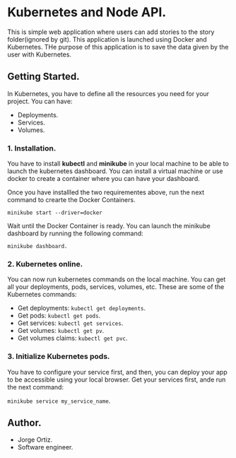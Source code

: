 # Kubernetes and Node API.

This is simple web application where users can add stories to the story folder(ignored by git).
This application is launched using Docker and Kubernetes.
THe purpose of this application is to save the data given by the user with Kubernetes.

## Getting Started.

In Kubernetes, you have to define all the resources you need for your project.
You can have:
  - Deployments.
  - Services.
  - Volumes.

### 1. Installation.

You have to install **kubectl** and **minikube** in your local machine to be able to launch the kubernetes dashboard. You can install a virtual machine or use docker to create a container where you can have your dashboard.

Once you have installled the two requirementes above, run the next command to crearte the Docker Containers.

```
minikube start --driver=docker
```

Wait until the Docker Container is ready. You can launch the minikube dashboard by running the following command:

```
minikube dashboard.
```

### 2. Kubernetes online.

You can now run kubernetes commands on the local machine. You can get all your deployments, pods, services, volumes, etc. These are some of the Kubernetes commands:

  - Get deployments: `kubectl get deployments`.
  - Get pods: `kubectl get pods`.
  - Get services: `kubectl get services`.
  - Get volumes: `kubectl get pv`.
  - Get volumes claims: `kubectl get pvc`.

### 3. Initialize Kubernetes pods.

You have to configure your service first, and then, you can deploy your app to be accessible using your local browser.
Get your services first, ande run the next command:

`minikube service my_service_name`.

## Author.

  - Jorge Ortiz.
  - Software engineer.
